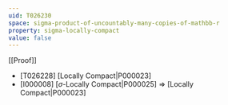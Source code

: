 ```yaml
---
uid: T026230
space: sigma-product-of-uncountably-many-copies-of-mathbb-r
property: sigma-locally-compact
value: false
---
```

[[Proof]]

* [T026228] [Locally Compact|P000023]
* [I000008] [$\sigma$-Locally Compact|P000025] => [Locally Compact|P000023]

